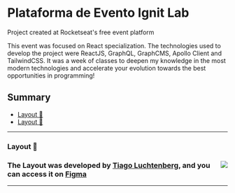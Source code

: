 # Plataforma de Evento Ignit Lab
<p>Project created at Rocketseat's free event platform</p>

<p>This event was focused on React specialization.
The technologies used to develop the project were ReactJS, GraphQL, GraphCMS, Apollo Client and TailwindCSS.
It was a week of classes to deepen my knowledge in the most modern technologies and accelerate your evolution towards the best opportunities in programming!</p>

<h2>Summary</h2>

- [Layout 🎨](#layout-)
- [Layout 🎨](#layout-)

---

<h3>Layout 🎨<h3>
<img align="right" src="https://cdn.discordapp.com/attachments/883032990811291738/990986179061112882/unknown.png"/>
<p>The Layout was developed by <a href="https://instagram.com/tiagoluchtenberg">Tiago Luchtenberg</a>, and you can access it on <a href="https://www.figma.com/file/MlMJXGkwK0e3AWTHHYbYiX/Plataforma-de-evento---Ignite-Lab-(Community)?node-id=0%3A1">Figma</a></p>

---


